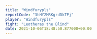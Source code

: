```yaml
---
title: "Windfurypls"
reportCode: "3hHY2MRKgrdDkTPj"
player: "Windfurypls"
fight: "Leotheras the Blind"
date: 2021-10-06T18:48:50.877000+00:00
---
```

